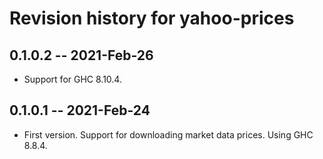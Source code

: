 # Revision history for yahoo-prices

## 0.1.0.2 -- 2021-Feb-26

* Support for GHC 8.10.4.

## 0.1.0.1 -- 2021-Feb-24

* First version. Support for downloading market data prices. Using GHC 8.8.4.
